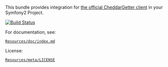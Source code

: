 This bundle provides integration for
[the official CheddarGetter client](https://github.com/marcguyer/cheddargetter-client-php) in
your Symfony2 Project.

[![Build Status](https://secure.travis-ci.org/LogSafe/LogsafeCheddarGetterBundle.png)](http://travis-ci.org/LogSafe/LogsafeCheddarGetterBundle)

For documentation, see:

[`Resources/doc/index.md`](https://github.com/LogSafe/LogsafeCheddarGetterBundle/blob/master/Resources/doc/index.md)

License:

[`Resources/meta/LICENSE`](https://github.com/LogSafe/LogsafeCheddarGetterBundle/blob/master/Resources/meta/LICENSE)
